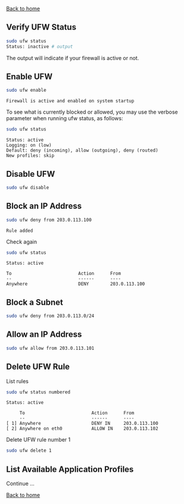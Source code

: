 [Back to home](../../README.md)

## Verify UFW Status

```bash
sudo ufw status
Status: inactive # output
```

The output will indicate if your firewall is active or not.

## Enable UFW

```bash
sudo ufw enable
```
```
Firewall is active and enabled on system startup
```

To see what is currently blocked or allowed, you may use the verbose parameter when running ufw status, as follows:

```bash
sudo ufw status
```
```
Status: active
Logging: on (low)
Default: deny (incoming), allow (outgoing), deny (routed)
New profiles: skip
```

## Disable UFW

```bash
sudo ufw disable
```

## Block an IP Address

```bash
sudo ufw deny from 203.0.113.100
```
```
Rule added
```

Check again

```bash
sudo ufw status
```
```
Status: active

To                         Action      From
--                         ------      ----
Anywhere                   DENY        203.0.113.100   
```

## Block a Subnet

```bash
sudo ufw deny from 203.0.113.0/24
```

## Allow an IP Address

```bash
sudo ufw allow from 203.0.113.101
```

## Delete UFW Rule

List rules

```bash
sudo ufw status numbered
```
```
Status: active

     To                         Action      From
     --                         ------      ----
[ 1] Anywhere                   DENY IN     203.0.113.100             
[ 2] Anywhere on eth0           ALLOW IN    203.0.113.102    
```

Delete UFW rule number 1

```bash
sudo ufw delete 1
```

## List Available Application Profiles

Continue ...

[Back to home](../../README.md)
